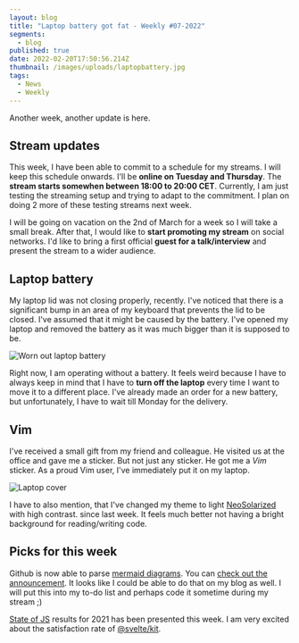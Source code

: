 ```yaml
---
layout: blog
title: "Laptop battery got fat - Weekly #07-2022"
segments:
  - blog
published: true
date: 2022-02-20T17:50:56.214Z
thumbnail: /images/uploads/laptopbattery.jpg
tags:
  - News
  - Weekly
---
```

Another week, another update is here.

## Stream updates

This week, I have been able to commit to a schedule for my streams. I will keep this schedule onwards. I'll be **online on Tuesday and Thursday**. The **stream starts somewhen between 18:00 to 20:00 CET**.
Currently, I am just testing the streaming setup and trying to adapt to the commitment. I plan on doing 2 more of these testing streams next week. 

I will be going on vacation on the 2nd of March for a week so I will take a small break. After that, I would like to **start promoting my stream** on social networks. I'd like to bring a first official **guest for a talk/interview** and present the stream to a wider audience.

## Laptop battery

My laptop lid was not closing properly, recently. I've noticed that there is a significant bump in an area of my keyboard that prevents the lid to be closed.
I've assumed that it might be caused by the battery. I've opened my laptop and removed the battery as it was much bigger than it is supposed to be.

![Worn out laptop battery](/images/uploads/laptopbattery.jpg "Worn out laptop battery")

Right now, I am operating without a battery. It feels weird because I have to always keep in mind that I have to **turn off the laptop** every time I want to move it to a different place. I've already made an order for a new battery, but unfortunately, I have to wait till Monday for the delivery.

## Vim

I've received a small gift from my friend and colleague. He visited us at the office and gave me a sticker. But not just any sticker. He got me a *Vim* sticker. As a proud Vim user, I've immediately put it on my laptop.

![Laptop cover](/images/uploads/20220220_191347.jpg "My laptop stickers")

I have to also mention, that I've changed my theme to light [NeoSolarized](https://github.com/overcache/NeoSolarized) with high contrast. since last week. It feels much better not having a bright background for reading/writing code.

## Picks for this week

Github is now able to parse [mermaid diagrams](https://github.com/mermaid-js/mermaid#readme). You can [check out the announcement](https://github.blog/2022-02-14-include-diagrams-markdown-files-mermaid/). It looks like I could be able to do that on my blog as well. I will put this into my to-do list and perhaps code it sometime during my stream ;)

[State of JS](https://2021.stateofjs.com/en-US/) results for 2021 has been presented this week. I am very excited about the satisfaction rate of [@svelte/kit](https://github.com/sveltejs/kit).
